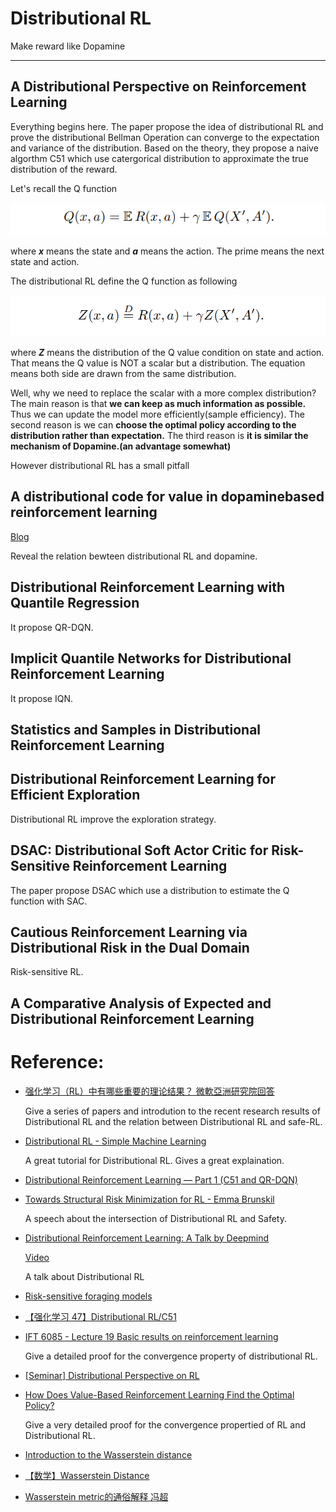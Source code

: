 # Distributional RL

Make reward like Dopamine

---

## A Distributional Perspective on Reinforcement Learning

Everything begins here. The paper propose the idea of distributional RL and prove the distributional Bellman Operation can converge to the expectation and variance of the distribution. Based on the theory, they propose a naive algorthm C51 which use catergorical distribution to approximate the true distribution of the reward.

Let's recall the Q function

![](img/c51/q_func.png)

where ***x*** means the state and ***a*** means the action. The prime means the next state and action.

The distributional RL define the Q function as following

![](img/c51/q_func_dist.png)

where ***Z*** means the distribution of the Q value condition on state and action. That means the Q value is NOT a scalar but a distribution. The equation means both side are drawn from the same distribution.

Well, why we need to replace the scalar with a more complex distribution? The main reason is that **we can keep as much information as possible.** Thus we can update the model more efficiently(sample efficiency). The second reason is we can **choose the optimal policy according to the distribution rather than expectation.** The third reason is **it is similar the mechanism of Dopamine.(an advantage somewhat)**

However distributional RL has a small pitfall

## A distributional code for value in dopaminebased reinforcement learning

[Blog](https://deepmind.com/blog/article/Dopamine-and-temporal-difference-learning-A-fruitful-relationship-between-neuroscience-and-AI)

Reveal the relation bewteen distributional RL and dopamine.

## Distributional Reinforcement Learning with Quantile Regression

It propose QR-DQN.

## Implicit Quantile Networks for Distributional Reinforcement Learning

It propose IQN.

## Statistics and Samples in Distributional Reinforcement Learning

## Distributional Reinforcement Learning for Efficient Exploration

Distributional RL improve the exploration strategy.

## DSAC: Distributional Soft Actor Critic for Risk-Sensitive Reinforcement Learning

The paper propose DSAC which use a distribution to estimate the Q function with SAC.

## Cautious Reinforcement Learning via Distributional Risk in the Dual Domain

Risk-sensitive RL.

## A Comparative Analysis of Expected and Distributional Reinforcement Learning

# Reference:

- [强化学习（RL）中有哪些重要的理论结果？ 微軟亞洲研究院回答](https://www.zhihu.com/question/312164724)
  
  Give a series of papers and introdution to the recent research results of Distributional RL and the relation between Distributional RL and safe-RL.
- [Distributional RL - Simple Machine Learning](https://mtomassoli.github.io/2017/12/08/distributional_rl/)
  
  A great tutorial for Distributional RL. Gives a great explaination.
- [Distributional Reinforcement Learning — Part 1 (C51 and QR-DQN)](https://medium.com/analytics-vidhya/distributional-reinforcement-learning-part-1-c51-and-qr-dqn-a04c96a258dc)
- [Towards Structural Risk Minimization for RL - Emma Brunskil](https://www.youtube.com/watch?v=V3Op8eIc9H8)
  
  A speech about the intersection of Distributional RL and Safety.

- [Distributional Reinforcement Learning: A Talk by Deepmind](https://physai.sciencesconf.org/data/pages/distributional_RL_Remi_Munos.pdf)
  
  [Video](https://vimeo.com/304849090)

  A talk about Distributional RL

- [Risk-sensitive foraging models](https://en.wikipedia.org/wiki/Risk-sensitive_foraging_models)
- [【强化学习 47】Distributional RL/C51](https://zhuanlan.zhihu.com/p/60632660)
- [IFT 6085 - Lecture 19 Basic results on reinforcement learning](http://mitliagkas.github.io/ift6085-2020/ift-6085-lecture-19-notes.pdf)
  
  Give a detailed proof for the convergence property of distributional RL.

- [[Seminar] Distributional Perspective on RL](https://zhuanlan.zhihu.com/p/57964280)
- [How Does Value-Based Reinforcement Learning Find the Optimal Policy?](https://runzhe-yang.science/2017-10-04-contraction/)

  Give a very detailed proof for the convergence propertied of RL and Distributional RL.
- [Introduction to the Wasserstein distance](https://www.youtube.com/watch?v=CDiol4LG2Ao)
- [【数学】Wasserstein Distance](https://zhuanlan.zhihu.com/p/58506295)
- [Wasserstein metric的通俗解释 冯超](https://zhuanlan.zhihu.com/p/26988777)